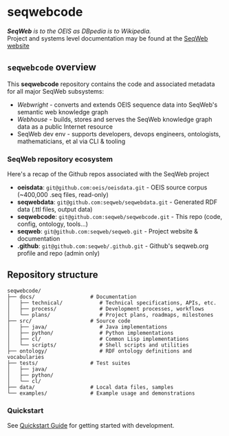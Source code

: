 # seqwebcode

_**SeqWeb** is to the OEIS as DBpedia is to Wikipedia._<br>
Project and systems level documentation may be found at the [SeqWeb website](https://www.seqweb.org/)

## `seqwebcode` overview
This **seqwebcode** repository contains the code and associated metadata for all major SeqWeb subsystems:
- _Webwright_ - converts and extends OEIS sequence data into SeqWeb's semantic web knowledge graph 
- _Webhouse_ - builds, stores and serves the SeqWeb knowledge graph data as a public Internet resource
- SeqWeb dev env - supports developers, devops engineers, ontologists, mathematicians, et al via CLI & tooling

### SeqWeb repository ecosystem

Here's a recap of the Github repos associated with the SeqWeb project

- **oeisdata**: `git@github.com:oeis/oeisdata.git` - OEIS source corpus (~400,000 .seq files, read-only)
- **seqwebdata**: `git@github.com:seqweb/seqwebdata.git` - Generated RDF data (.ttl files, output data)
- **seqwebcode**: `git@github.com:seqweb/seqwebcode.git` - This repo (code, config, ontology, tools...)
- **seqweb**: `git@github.com:seqweb/seqweb.git` - Project website & documentation
- **.github**: `git@github.com:seqweb/.github.git` - Github's seqweb.org profile and repo (admin only)

## Repository structure

```
seqwebcode/
├── docs/                  # Documentation
│   ├── technical/            # Technical specifications, APIs, etc.
│   ├── process/              # Development processes, workflows
│   └── plans/                # Project plans, roadmaps, milestones
├── src/                   # Source code
│   ├── java/                 # Java implementations
│   ├── python/               # Python implementations  
│   ├── cl/                   # Common Lisp implementations
│   └── scripts/              # Shell scripts and utilities
├── ontology/                 # RDF ontology definitions and vocabularies
├── tests/                 # Test suites
│   ├── java/
│   ├── python/
│   └── cl/
├── data/                  # Local data files, samples
└── examples/              # Example usage and demonstrations
```

### Quickstart

See [Quickstart Guide](docs/quickstart) for getting started with development. 